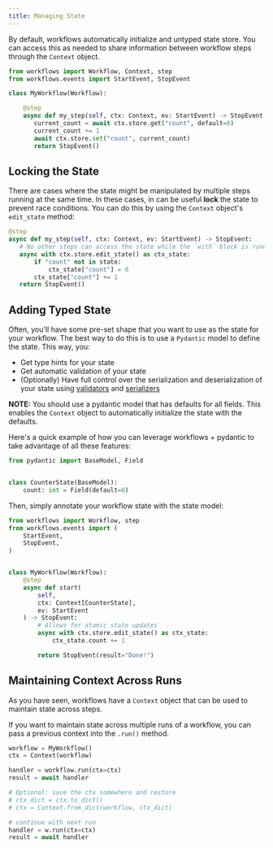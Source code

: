 ```yaml
---
title: Managing State
---
```


By default, workflows automatically initialize and untyped state store. You can access this as needed to share information between workflow steps through the `Context` object.

```python
from workflows import Workflow, Context, step
from workflows.events import StartEvent, StopEvent

class MyWorkflow(Workflow):

    @step
    async def my_step(self, ctx: Context, ev: StartEvent) -> StopEvent:
       current_count = await ctx.store.get("count", default=0)
       current_count += 1
       await ctx.store.set("count", current_count)
       return StopEvent()
```

## Locking the State

There are cases where the state might be manipulated by multiple steps running at the same time. In these cases, in can be useful **lock** the state to prevent race conditions. You can do this by using the `Context` object's `edit_state` method:

```python
@step
async def my_step(self, ctx: Context, ev: StartEvent) -> StopEvent:
   # No other steps can access the state while the `with` block is running
   async with ctx.store.edit_state() as ctx_state:
       if "count" not in state:
           ctx_state["count"] = 0
       ctx_state["count"] += 1
   return StopEvent()
```

## Adding Typed State

Often, you'll have some pre-set shape that you want to use as the state for your workflow. The best way to do this is to use a `Pydantic` model to define the state. This way, you:

- Get type hints for your state
- Get automatic validation of your state
- (Optionally) Have full control over the serialization and deserialization of your state using [validators](https://docs.pydantic.dev/latest/concepts/validators/) and [serializers](https://docs.pydantic.dev/latest/concepts/serialization/#custom-serializers)

**NOTE:** You should use a pydantic model that has defaults for all fields. This enables the `Context` object to automatically initialize the state with the defaults.

Here's a quick example of how you can leverage workflows + pydantic to take advantage of all these features:

```python
from pydantic import BaseModel, Field


class CounterState(BaseModel):
    count: int = Field(default=0)
```

Then, simply annotate your workflow state with the state model:

```python
from workflows import Workflow, step
from workflows.events import (
    StartEvent,
    StopEvent,
)


class MyWorkflow(Workflow):
    @step
    async def start(
        self,
        ctx: Context[CounterState],
        ev: StartEvent
    ) -> StopEvent:
        # Allows for atomic state updates
        async with ctx.store.edit_state() as ctx_state:
            ctx_state.count += 1

        return StopEvent(result="Done!")
```

## Maintaining Context Across Runs

As you have seen, workflows have a `Context` object that can be used to maintain state across steps.

If you want to maintain state across multiple runs of a workflow, you can pass a previous context into the `.run()` method.

```python
workflow = MyWorkflow()
ctx = Context(workflow)

handler = workflow.run(ctx=ctx)
result = await handler

# Optional: save the ctx somewhere and restore
# ctx_dict = ctx.to_dict()
# ctx = Context.from_dict(workflow, ctx_dict)

# continue with next run
handler = w.run(ctx=ctx)
result = await handler
```
